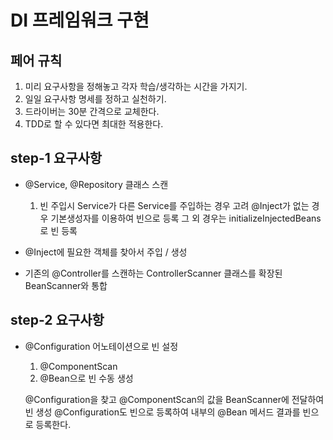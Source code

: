 # DI 프레임워크 구현

## 페어 규칙
1. 미리 요구사항을 정해놓고 각자 학습/생각하는 시간을 가지기.
2. 일일 요구사항 명세를 정하고 실천하기.
3. 드라이버는 30분 간격으로 교체한다.
4. TDD로 할 수 있다면 최대한 적용한다.

## step-1 요구사항

- @Service, @Repository 클래스 스캔
    
    1. 빈 주입시 Service가 다른 Service를 주입하는 경우 고려
        @Inject가 없는 경우 기본생성자를 이용하여 빈으로 등록
        그 외 경우는 initializeInjectedBeans로 빈 등록

- @Inject에 필요한 객체를 찾아서 주입 / 생성
- 기존의 @Controller를 스캔하는 ControllerScanner 클래스를 확장된 BeanScanner와 통합

## step-2 요구사항

- @Configuration 어노테이션으로 빈 설정
    
    1. @ComponentScan
    2. @Bean으로 빈 수동 생성
    
    @Configuration을 찾고 @ComponentScan의 값을 BeanScanner에 전달하여 빈 생성
    @Configuration도 빈으로 등록하여 내부의 @Bean 메서드 결과를 빈으로 등록한다.

